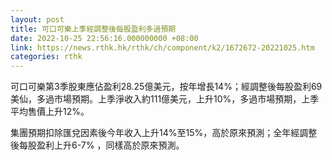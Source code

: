 ```yaml
---
layout: post
title: 可口可樂上季經調整後每股盈利多過預期
date: 2022-10-25 22:56:16.000000000 +08:00
link: https://news.rthk.hk/rthk/ch/component/k2/1672672-20221025.htm
categories: rthk
---
```


可口可樂第3季股東應佔盈利28.25億美元，按年增長14%；經調整後每股盈利69美仙，多過市場預期。上季淨收入約111億美元，上升10%，多過市場預期，上季平均售價上升12%。

集團預期扣除匯兌因素後今年收入上升14%至15%，高於原來預測；全年經調整後每股盈利上升6-7% ，同樣高於原來預測。
